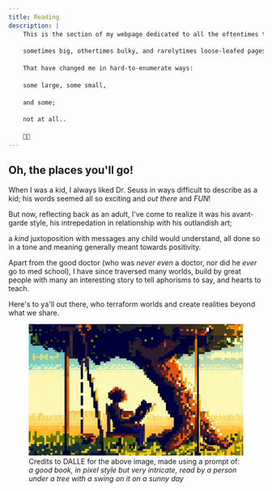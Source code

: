 ```yaml
---
title: Reading
description: | 
    This is the section of my webpage dedicated to all the oftentimes tiny words on the 
    
    sometimes big, othertimes bulky, and rarelytimes loose-leafed pages

    That have changed me in hard-to-enumerate ways: 
    
    some large, some small, 
    
    and some;
    
    not at all..

    📖📕
---
```


## Oh, the places you'll go!

When I was a kid, I always liked Dr. Seuss in ways difficult to describe as a kid; his words seemed all so exciting and *out there* and *FUN*!

But now, reflecting back as an adult, I've come to realize it was his avant-garde style, his intrepedation in relationship with his outlandish art;

a *kind* juxtoposition with messages any child would understand, all done so in a tone and meaning generally meant towards positivity.

Apart from the good doctor (who was *never even* a doctor, nor did he *ever* go to med school), I have since traversed many worlds, build by great people with many an interesting story to tell aphorisms to say, and hearts to teach.

Here's to ya'll out there, who terraform worlds and create realities beyond what we share.

<figure>
    <img src="dalle-book.jpg">
    <figcaption>
        Credits to DALLE for the above image, made using a prompt of: <i>a good book, in pixel style but very intricate, read by a person under a tree with a swing on it on a sunny day</i>
    </figcaption>
</figure>